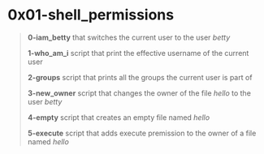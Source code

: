 # 0x01-shell_permissions

> **0-iam_betty** that switches the current user to the user *betty*
>
> **1-who_am_i** script that print the effective username of the current user
>
> **2-groups** script that prints all the groups the current user is part of
>
> **3-new_owner** script that changes the owner of the file *hello* to the user *betty*
>
> **4-empty** script that creates an empty file named *hello*
>
> **5-execute** script that adds execute premission to the owner of a file named *hello*
>
